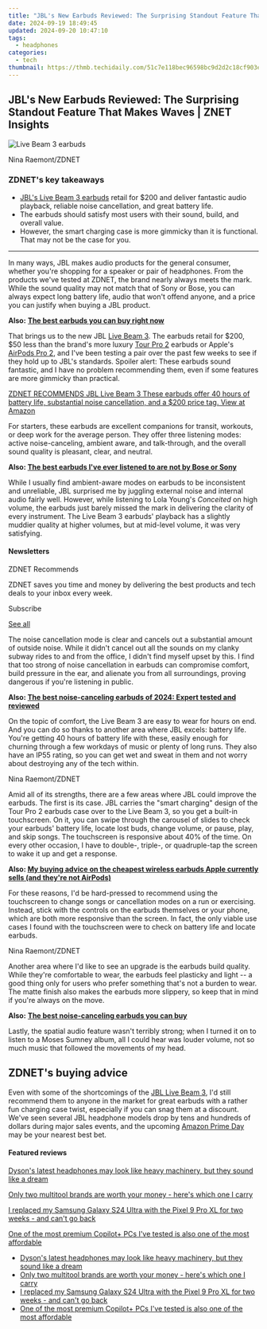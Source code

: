 ```yaml
---
title: "JBL's New Earbuds Reviewed: The Surprising Standout Feature That Makes Waves | ZNET Insights"
date: 2024-09-19 18:49:45
updated: 2024-09-20 10:47:10
tags:
  - headphones
categories:
  - tech
thumbnail: https://thmb.techidaily.com/51c7e118bec96598bc9d2d2c18cf903e1dca3cd5201c33fd6a45fd74bf88fe0d.jpg
---
```


## JBL's New Earbuds Reviewed: The Surprising Standout Feature That Makes Waves | ZNET Insights

![Live Beam 3 earbuds](https://www.zdnet.com/a/img/resize/23e6cd27e3b8da11d328469d6dd493d88cb26deb/2024/07/03/078fb5e3-997f-465e-9d95-be8b4a09b980/dsc01925.jpg?auto=webp&width=1280)

Nina Raemont/ZDNET

### ZDNET's key takeaways

* [JBL's Live Beam 3 earbuds](https://buy.geni.us/Proxy.ashx?TSID=368250&GR%5FURL=https%3A%2F%2Fwww.amazon.com%2FJBL-Live-Beam-noise-cancelling-closed-stick%2Fdp%2FB0D362MJ6G%3Ftag%3Dzd-buy-button-20%26ascsubtag%3D%5F%5FCOM%5FCLICK%5FID%5F%5F%7Cdfd2d4df-3245-4ce5-8d4c-edf8c238f8d8%7Cdtp&dtb=1) retail for $200 and deliver fantastic audio playback, reliable noise cancellation, and great battery life.
* The earbuds should satisfy most users with their sound, build, and overall value.
* However, the smart charging case is more gimmicky than it is functional. That may not be the case for you.

---

In many ways, JBL makes audio products for the general consumer, whether you're shopping for a speaker or pair of headphones. From the products we've tested at ZDNET, the brand nearly always meets the mark. While the sound quality may not match that of Sony or Bose, you can always expect long battery life, audio that won't offend anyone, and a price you can justify when buying a JBL product.

**Also:** [**The best earbuds you can buy right now**](https://www.zdnet.com/article/best-earbuds/)

That brings us to the new JBL [Live Beam 3](https://buy.geni.us/Proxy.ashx?TSID=368250&GR%5FURL=https%3A%2F%2Fwww.amazon.com%2FJBL-Live-Beam-noise-cancelling-closed-stick%2Fdp%2FB0D362MJ6G%3Ftag%3Dzd-buy-button-20%26ascsubtag%3D%5F%5FCOM%5FCLICK%5FID%5F%5F%7Cdfd2d4df-3245-4ce5-8d4c-edf8c238f8d8%7Cdtp&dtb=1). The earbuds retail for $200, $50 less than the brand's more luxury [Tour Pro 2](https://buy.geni.us/Proxy.ashx?TSID=368250&GR%5FURL=https%3A%2F%2Fwww.amazon.com%2FJBL-Tour-Pro-Black-Cancelling%2Fdp%2FB0C3NV42GJ%3Ftag%3Dzd-buy-button-20%26ascsubtag%3D%5F%5FCOM%5FCLICK%5FID%5F%5F%7Cdfd2d4df-3245-4ce5-8d4c-edf8c238f8d8%7Cdtp&dtb=1) earbuds or Apple's [AirPods Pro 2](https://shop-links.co/link/?url=https%3A%2F%2Fwww.bestbuy.com%2Fsite%2Fapple-airpods-pro-2nd-generation-with-magsafe-case-usbc-white%2F6447382.p%3F&publisher_slug=itechdaily19598&exclusive=1), and I've been testing a pair over the past few weeks to see if they hold up to JBL's standards. Spoiler alert: These earbuds sound fantastic, and I have no problem recommending them, even if some features are more gimmicky than practical.

[ZDNET RECOMMENDS JBL Live Beam 3 These earbuds offer 40 hours of battery life, substantial noise cancellation, and a $200 price tag. View at Amazon](https://buy.geni.us/Proxy.ashx?TSID=368250&GR%5FURL=https%3A%2F%2Fwww.amazon.com%2FJBL-Live-Beam-noise-cancelling-closed-stick%2Fdp%2FB0D362MJ6G%3Ftag%3Dzd-buy-button-20%26ascsubtag%3D%5F%5FCOM%5FCLICK%5FID%5F%5F%7Cdfd2d4df-3245-4ce5-8d4c-edf8c238f8d8%7Cdtp&dtb=1)

For starters, these earbuds are excellent companions for transit, workouts, or deep work for the average person. They offer three listening modes: active noise-canceling, ambient aware, and talk-through, and the overall sound quality is pleasant, clear, and neutral. 

**Also: [The best earbuds I've ever listened to are not by Bose or Sony](https://www.zdnet.com/article/the-best-earbuds-ive-ever-listened-to-are-not-by-bose-or-sony/)**

While I usually find ambient-aware modes on earbuds to be inconsistent and unreliable, JBL surprised me by juggling external noise and internal audio fairly well. However, while listening to Lola Young's _Conceited_ on high volume, the earbuds just barely missed the mark in delivering the clarity of every instrument. The Live Beam 3 earbuds' playback has a slightly muddier quality at higher volumes, but at mid-level volume, it was very satisfying.

#### Newsletters

ZDNET Recommends

ZDNET saves you time and money by delivering the best products and tech deals to your inbox every week.

 Subscribe

[See all](https://www.zdnet.com/newsletters/)

The noise cancellation mode is clear and cancels out a substantial amount of outside noise. While it didn't cancel out all the sounds on my clanky subway rides to and from the office, I didn't find myself upset by this. I find that too strong of noise cancellation in earbuds can compromise comfort, build pressure in the ear, and alienate you from all surroundings, proving dangerous if you're listening in public.

**Also: [The best noise-canceling earbuds of 2024: Expert tested and reviewed](https://www.zdnet.com/article/best-noise-canceling-earbuds/)**

On the topic of comfort, the Live Beam 3 are easy to wear for hours on end. And you can do so thanks to another area where JBL excels: battery life. You're getting 40 hours of battery life with these, easily enough for churning through a few workdays of music or plenty of long runs. They also have an IP55 rating, so you can get wet and sweat in them and not worry about destroying any of the tech within.

Nina Raemont/ZDNET

Amid all of its strengths, there are a few areas where JBL could improve the earbuds. The first is its case. JBL carries the "smart charging" design of the Tour Pro 2 earbuds case over to the Live Beam 3, so you get a built-in touchscreen. On it, you can swipe through the carousel of slides to check your earbuds' battery life, locate lost buds, change volume, or pause, play, and skip songs. The touchscreen is responsive about 40% of the time. On every other occasion, I have to double-, triple-, or quadruple-tap the screen to wake it up and get a response. 

**Also: [My buying advice on the cheapest wireless earbuds Apple currently sells (and they're not AirPods)](https://www.zdnet.com/article/my-buying-advice-on-the-cheapest-wireless-earbuds-apple-currently-sells-and-theyre-not-airpods/)**

For these reasons, I'd be hard-pressed to recommend using the touchscreen to change songs or cancellation modes on a run or exercising. Instead, stick with the controls on the earbuds themselves or your phone, which are both more responsive than the screen. In fact, the only viable use cases I found with the touchscreen were to check on battery life and locate earbuds.

Nina Raemont/ZDNET

Another area where I'd like to see an upgrade is the earbuds build quality. While they're comfortable to wear, the earbuds feel plasticky and light -- a good thing only for users who prefer something that's not a burden to wear. The matte finish also makes the earbuds more slippery, so keep that in mind if you're always on the move.

**Also:** [**The best noise-canceling earbuds you can buy**](https://www.zdnet.com/article/best-noise-canceling-earbuds/)

Lastly, the spatial audio feature wasn't terribly strong; when I turned it on to listen to a Moses Sumney album, all I could hear was louder volume, not so much music that followed the movements of my head. 

## ZDNET's buying advice

Even with some of the shortcomings of the [JBL Live Beam 3](https://buy.geni.us/Proxy.ashx?TSID=368250&GR%5FURL=https%3A%2F%2Fwww.amazon.com%2FJBL-Live-Beam-noise-cancelling-closed-stick%2Fdp%2FB0D362MJ6G%3Ftag%3Dzd-buy-button-20%26ascsubtag%3D%5F%5FCOM%5FCLICK%5FID%5F%5F%7Cdfd2d4df-3245-4ce5-8d4c-edf8c238f8d8%7Cdtp&dtb=1), I'd still recommend them to anyone in the market for great earbuds with a rather fun charging case twist, especially if you can snag them at a discount. We've seen several JBL headphone models drop by tens and hundreds of dollars during major sales events, and the upcoming [Amazon Prime Day](https://www.zdnet.com/article/best-early-amazon-prime-day-2024-deals/) may be your nearest best bet.

#### Featured reviews

[Dyson's latest headphones may look like heavy machinery, but they sound like a dream](https://www.zdnet.com/article/i-tested-dysons-500-flagship-headphones-and-theyre-more-competitive-than-expected/ "Dyson's latest headphones may look like heavy machinery, but they sound like a dream")

[Only two multitool brands are worth your money - here's which one I carry](https://www.zdnet.com/article/only-two-multitool-brands-are-worth-your-money-heres-which-one-i-carry/ "Only two multitool brands are worth your money - here's which one I carry")

[I replaced my Samsung Galaxy S24 Ultra with the Pixel 9 Pro XL for two weeks - and can't go back](https://www.zdnet.com/article/i-replaced-my-samsung-galaxy-s24-ultra-with-the-pixel-9-pro-xl-for-two-weeks-and-cant-go-back/ "I replaced my Samsung Galaxy S24 Ultra with the Pixel 9 Pro XL for two weeks - and can't go back")

[One of the most premium Copilot+ PCs I've tested is also one of the most affordable](https://www.zdnet.com/article/one-of-the-most-premium-copilot-pcs-ive-tested-is-also-one-of-the-most-affordable/ "One of the most premium Copilot+ PCs I've tested is also one of the most affordable")

* [Dyson's latest headphones may look like heavy machinery, but they sound like a dream](https://www.zdnet.com/article/i-tested-dysons-500-flagship-headphones-and-theyre-more-competitive-than-expected/ "Dyson's latest headphones may look like heavy machinery, but they sound like a dream")
* [Only two multitool brands are worth your money - here's which one I carry](https://www.zdnet.com/article/only-two-multitool-brands-are-worth-your-money-heres-which-one-i-carry/ "Only two multitool brands are worth your money - here's which one I carry")
* [I replaced my Samsung Galaxy S24 Ultra with the Pixel 9 Pro XL for two weeks - and can't go back](https://www.zdnet.com/article/i-replaced-my-samsung-galaxy-s24-ultra-with-the-pixel-9-pro-xl-for-two-weeks-and-cant-go-back/ "I replaced my Samsung Galaxy S24 Ultra with the Pixel 9 Pro XL for two weeks - and can't go back")
* [One of the most premium Copilot+ PCs I've tested is also one of the most affordable](https://www.zdnet.com/article/one-of-the-most-premium-copilot-pcs-ive-tested-is-also-one-of-the-most-affordable/ "One of the most premium Copilot+ PCs I've tested is also one of the most affordable")

<ins class="adsbygoogle"
     style="display:block"
     data-ad-format="autorelaxed"
     data-ad-client="ca-pub-7571918770474297"
     data-ad-slot="1223367746"></ins>



<ins class="adsbygoogle"
     style="display:block"
     data-ad-client="ca-pub-7571918770474297"
     data-ad-slot="8358498916"
     data-ad-format="auto"
     data-full-width-responsive="true"></ins>
